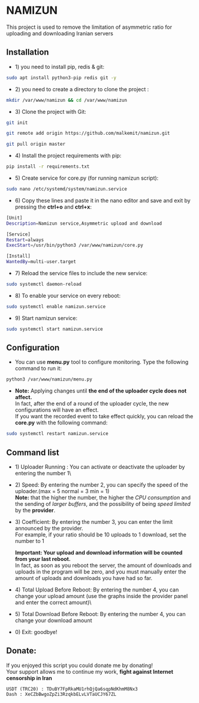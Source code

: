 # NAMIZUN

This project is used to remove the limitation of asymmetric ratio for uploading and downloading Iranian servers

## Installation

- 1\) you need to install pip, redis & git:

```bash
sudo apt install python3-pip redis git -y
```
 - 2\) you need to create a directory to clone the project :

```bash
mkdir /var/www/namizun && cd /var/www/namizun
```
- 3\) Clone the project with Git:
```bash
git init
```
```bash
git remote add origin https://github.com/malkemit/namizun.git
```
```bash
git pull origin master
```
- 4\) Install the project requirements with pip:
```bash
pip install -r requirements.txt
```
- 5\) Create service for core.py (for running namizun script):
```bash
sudo nano /etc/systemd/system/namizun.service
```
- 6\) Copy these lines and paste it in the nano editor and save and exit by pressing the **ctrl+o** and **ctrl+x**:
```bash
[Unit]
Description=Namizun service,Asymmetric upload and download

[Service]
Restart=always
ExecStart=/usr/bin/python3 /var/www/namizun/core.py

[Install]
WantedBy=multi-user.target
```
- 7\) Reload the service files to include the new service:
```bash
sudo systemctl daemon-reload
```
- 8\) To enable your service on every reboot:
```bash
sudo systemctl enable namizun.service
```
- 9\) Start namizun service:
```bash
sudo systemctl start namizun.service
```

## Configuration
- You can use **menu.py** tool to configure monitoring. Type the following command to run it:
```bash
python3 /var/www/namizun/menu.py
```
- **Note:** Applying changes until **the end of the uploader cycle does not affect.**\
In fact, after the end of a round of the uploader cycle, the new configurations will have an effect.\
If you want the recorded event to take effect quickly, you can reload the **core.py** with the following command:
```bash
sudo systemctl restart namizun.service
```
## Command list
- 1\) Uploader Running : You can activate or deactivate the uploader by entering the number 1\

- 2\) Speed: By entering the number 2, you can specify the speed of the uploader.(max = 5 normal = 3 min = 1)\
**Note:** that the higher the number, the higher the *CPU consumption* and the sending of *larger buffers*, and the possibility of being *speed limited* by the **provider**.

- 3\) Coefficient: By entering the number 3, you can enter the limit announced by the provider.\
For example, if your ratio should be 10 uploads to 1 download, set the number to 1

  **Important: Your upload and download information will be counted from your last reboot.**\
In fact, as soon as you reboot the server, the amount of downloads and uploads in the program will be zero, and you must manually enter the amount of uploads and downloads you have had so far.

- 4\) Total Upload Before Reboot: By entering the number 4, you can change your upload amount (use the graphs inside the provider panel and enter the correct amount)\

- 5\) Total Download Before Reboot: By entering the number 4, you can change your download amount

- 0\) Exit: goodbye!
## Donate:
 If you enjoyed this script you could donate me by donating!\
Your support allows me to continue my work, **fight against Internet censorship in Iran**

`USDT (TRC20) : TDuBY7FpRkaMU1rhQjQa6sqpNdKhmM8Nx3`\
`Dash : XeCZbBwgoZpZi3RzqkbELvLVTaUCJY67ZL`